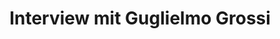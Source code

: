 ---
layout: post
title: Interview mit Guglielmo Grossi
protagonist: Guglielmo Grossi
permalink: GuglielmoGrossi
---